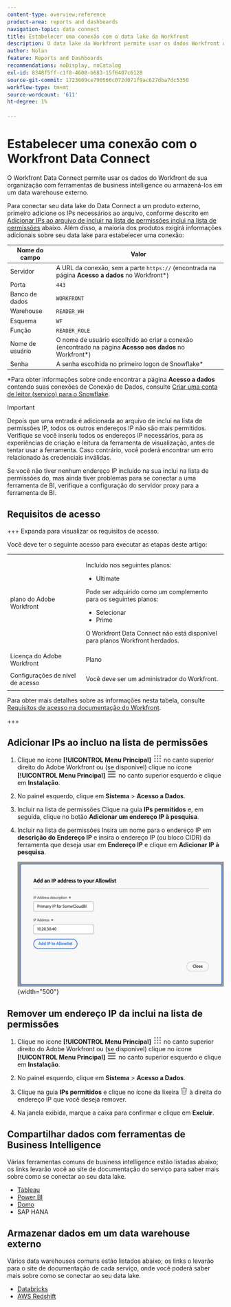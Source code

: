 ```yaml
---
content-type: overview;reference
product-area: reports and dashboards
navigation-topic: data connect
title: Estabelecer uma conexão com o data lake da Workfront
description: O data lake da Workfront permite usar os dados Workfront de sua organização com ferramentas populares de business intelligence ou armazená-los em um data warehouse externo.
author: Nolan
feature: Reports and Dashboards
recommendations: noDisplay, noCatalog
exl-id: 8348f5ff-c1f8-4608-b683-15f6407c6128
source-git-commit: 1723609ce790566c072d071f9ac627dba7dc5350
workflow-type: tm+mt
source-wordcount: '611'
ht-degree: 1%

---
```


# Estabelecer uma conexão com o Workfront Data Connect

O Workfront Data Connect permite usar os dados do Workfront de sua organização com ferramentas de business intelligence ou armazená-los em um data warehouse externo.

Para conectar seu data lake do Data Connect a um produto externo, primeiro adicione os IPs necessários ao arquivo, conforme descrito em [Adicionar IPs ao arquivo de incluir na lista de permissões inclui na lista de permissões](#add-ips-to-the-allowlist) abaixo. Além disso, a maioria dos produtos exigirá informações adicionais sobre seu data lake para estabelecer uma conexão:

| Nome do campo | Valor |
|---------------|-------------|
| Servidor | A URL da conexão, sem a parte `https://` (encontrada na página **Acesso a dados** no Workfront*) |
| Porta | `443` |
| Banco de dados | `WORKFRONT` |
| Warehouse | `READER_WH` |
| Esquema | `WF` |
| Função | `READER_ROLE` |
| Nome de usuário | O nome de usuário escolhido ao criar a conexão (encontrado na página **Acesso aos dados** no Workfront*) |
| Senha | A senha escolhida no primeiro logon de Snowflake* |

*Para obter informações sobre onde encontrar a página **Acesso a dados** contendo suas conexões de Conexão de Dados, consulte [Criar uma conta de leitor (serviço) para o Snowflake](/help/quicksilver/reports-and-dashboards/data-lake/create-a-reader-account.md).

>[!IMPORTANT]
>
>Depois que uma entrada é adicionada ao arquivo de inclui na lista de permissões IP, todos os outros endereços IP não são mais permitidos. Verifique se você inseriu todos os endereços IP necessários, para as experiências de criação e leitura da ferramenta de visualização, antes de tentar usar a ferramenta. Caso contrário, você poderá encontrar um erro relacionado às credenciais inválidas.
>
>Se você não tiver nenhum endereço IP incluído na sua inclui na lista de permissões do, mas ainda tiver problemas para se conectar a uma ferramenta de BI, verifique a configuração do servidor proxy para a ferramenta de BI.

## Requisitos de acesso

+++ Expanda para visualizar os requisitos de acesso.

Você deve ter o seguinte acesso para executar as etapas deste artigo:

<table style="table-layout:auto"> 
 <col> 
 <col> 
 <tbody> 
  <tr> 
   <td role="rowheader">plano do Adobe Workfront</td> 
   <td><p>Incluído nos seguintes planos:</p>
    <ul>
        <li>Ultimate</li> 
    </ul>    
   <p>Pode ser adquirido como um complemento para os seguintes planos:</p> 
    <ul>
        <li>Selecionar</li> 
        <li>Prime</li>
    </ul> 
    <p>O Workfront Data Connect não está disponível para planos Workfront herdados.</p> 
   </td> </td> 
  </tr> 
  <tr> 
   <td role="rowheader">Licença do Adobe Workfront</td> 
   <td>Plano</td> 
  </tr> 
  <tr> 
   <td role="rowheader">Configurações de nível de acesso</td> 
   <td> <p>Você deve ser um administrador do Workfront.</p></td> 
  </tr> 
 </tbody> 
</table>

Para obter mais detalhes sobre as informações nesta tabela, consulte [Requisitos de acesso na documentação do Workfront](/help/quicksilver/administration-and-setup/add-users/access-levels-and-object-permissions/access-level-requirements-in-documentation.md).

+++

## Adicionar IPs ao incluo na lista de permissões

1. Clique no ícone **[!UICONTROL Menu Principal]** ![Menu Principal](/help/_includes/assets/main-menu-icon.png) no canto superior direito do Adobe Workfront ou (se disponível) clique no ícone **[!UICONTROL Menu Principal]** ![Menu Principal](/help/_includes/assets/main-menu-icon-left-nav.png) no canto superior esquerdo e clique em **Instalação**.

1. No painel esquerdo, clique em **Sistema** > **Acesso a Dados**.

1. Incluir na lista de permissões Clique na guia **IPs permitidos** e, em seguida, clique no botão **Adicionar um endereço IP à pesquisa**.

1. Incluir na lista de permissões Insira um nome para o endereço IP em **descrição do Endereço IP** e insira o endereço IP (ou bloco CIDR) da ferramenta que deseja usar em **Endereço IP** e clique em **Adicionar IP à pesquisa**.

   ![Adicionar endereço IP](/help/quicksilver/reports-and-dashboards/data-lake/assets/add-IP-allowlist.png) {width="500"}

## Remover um endereço IP da inclui na lista de permissões

1. Clique no ícone **[!UICONTROL Menu Principal]** ![Menu Principal](/help/_includes/assets/main-menu-icon.png) no canto superior direito do Adobe Workfront ou (se disponível) clique no ícone **[!UICONTROL Menu Principal]** ![Menu Principal](/help/_includes/assets/main-menu-icon-left-nav.png) no canto superior esquerdo e clique em **Instalação**.

1. No painel esquerdo, clique em **Sistema** > **Acesso a Dados**.

1. Clique na guia **IPs permitidos** e clique no ícone da lixeira ![Ícone Excluir](/help/quicksilver/reports-and-dashboards/data-lake/assets/delete.png) à direita do endereço IP que você deseja remover.

1. Na janela exibida, marque a caixa para confirmar e clique em **Excluir**.

## Compartilhar dados com ferramentas de Business Intelligence

Várias ferramentas comuns de business intelligence estão listadas abaixo; os links levarão você ao site de documentação do serviço para saber mais sobre como se conectar ao seu data lake.

* [Tableau](https://help.tableau.com/current/pro/desktop/en-us/basicconnectoverview.htm)
* [Power BI](https://learn.microsoft.com/power-query/connectors/snowflake)
* [Domo](https://www.domo.com/appstore/connector/snowflake-connector/overview)
* SAP HANA

## Armazenar dados em um data warehouse externo

Vários data warehouses comuns estão listados abaixo; os links o levarão para o site de documentação de cada serviço, onde você poderá saber mais sobre como se conectar ao seu data lake.

* [Databricks](https://docs.databricks.com/en/connect/index.html)
* [AWS Redshift](https://docs.aws.amazon.com/redshift/latest/gsg/federated-query.html)
